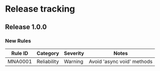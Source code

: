 # Release tracking

## Release 1.0.0

### New Rules
Rule ID | Category   | Severity | Notes
--------|------------|----------|------
MNA0001 | Reliability | Warning | Avoid 'async void' methods
